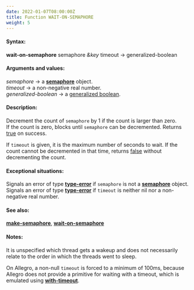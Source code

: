 ```yaml
---
date: 2022-01-07T08:00:00Z
title: Function WAIT-ON-SEMAPHORE
weight: 5
---
```


#### Syntax:

**wait-on-semaphore** semaphore *&key* timeout -> generalized-boolean

#### Arguments and values:

*semaphore* -> a
[**semaphore**](../semaphore) object.\
*timeout* -> a non-negative real number.\
*generalized-boolean* -> a [generalized
boolean](http://www.lispworks.com/documentation/HyperSpec/Body/26_glo_g.htm#generalized_boolean).

#### Description:

Decrement the count of `semaphore` by 1 if the count is larger than zero.\
If the count is zero, blocks until `semaphore` can be decremented.
Returns
[true](http://www.lispworks.com/documentation/HyperSpec/Body/26_glo_t.htm#true)
on success.

If `timeout` is given, it is the maximum number of seconds to wait. If
the count cannot be decremented in that time, returns
[false](http://www.lispworks.com/documentation/HyperSpec/Body/26_glo_f.htm#false)
without decrementing the count.

#### Exceptional situations:

Signals an error of type
[**type-error**](http://www.lispworks.com/documentation/HyperSpec/Body/e_tp_err.htm#type-error)
if `semaphore` is not a [**semaphore**](../semaphore) object.\
Signals an error of type
[**type-error**](http://www.lispworks.com/documentation/HyperSpec/Body/e_tp_err.htm#type-error)
if `timeout` is neither nil nor a non-negative real number.

#### See also:

[**make-semaphore**](./make-semaphore),
[**wait-on-semaphore**](./wait-on-semaphore)

#### Notes:

It is unspecified which thread gets a wakeup and does not necessarily
relate to the order in which the threads went to sleep.

On Allegro, a non-null `timeout` is forced to a minimum of 100ms,
because Allegro does not provide a primitive for waiting with a
timeout, which is emulated using
[**with-timeout**](../../timeouts/with-timeout).
